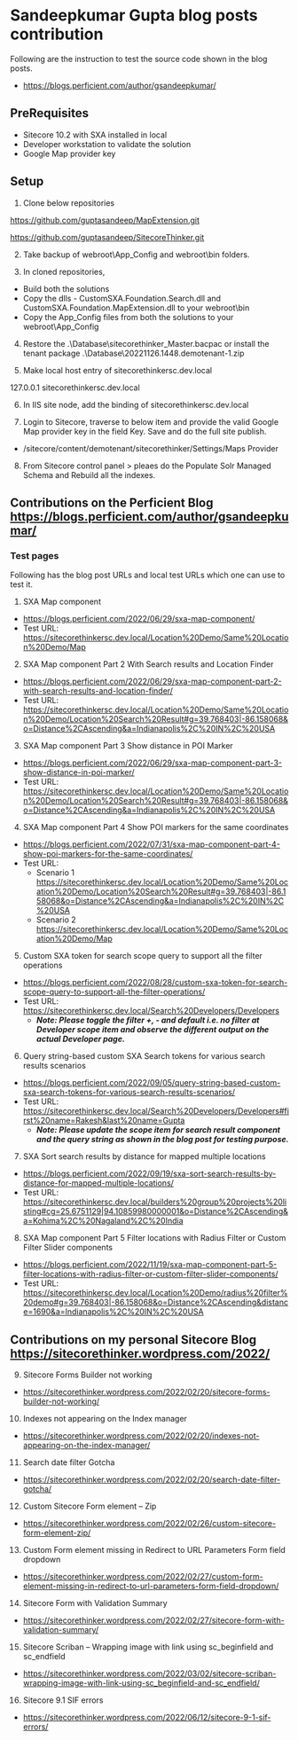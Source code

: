 # Sandeepkumar Gupta blog posts contribution

Following are the instruction to test the source code shown in the blog posts.
- https://blogs.perficient.com/author/gsandeepkumar/ 

## PreRequisites

- Sitecore 10.2 with SXA installed in local
- Developer workstation to validate the solution
- Google Map provider key

## Setup

1. Clone below repositories 

https://github.com/guptasandeep/MapExtension.git

https://github.com/guptasandeep/SitecoreThinker.git

2. Take backup of webroot\App_Config and webroot\bin folders. 

3. In cloned repositories, 
- Build both the solutions
- Copy the dlls - CustomSXA.Foundation.Search.dll and CustomSXA.Foundation.MapExtension.dll to your webroot\bin
- Copy the App_Config files from both the solutions to your webroot\App_Config

4. Restore the .\Database\sitecorethinker_Master.bacpac or install the tenant package .\Database\20221126.1448.demotenant-1.zip

5. Make local host entry of sitecorethinkersc.dev.local

127.0.0.1 sitecorethinkersc.dev.local

6. In IIS site node, add the binding of sitecorethinkersc.dev.local

7. Login to Sitecore, traverse to below item and provide the valid Google Map provider key in the field Key. Save and do the full site publish.
- /sitecore/content/demotenant/sitecorethinker/Settings/Maps Provider

8. From Sitecore control panel > pleaes do the Populate Solr Managed Schema and Rebuild all the indexes.

## Contributions on the Perficient Blog https://blogs.perficient.com/author/gsandeepkumar/

### Test pages 

Following has the blog post URLs and local test URLs which one can use to test it.

1. SXA Map component
- https://blogs.perficient.com/2022/06/29/sxa-map-component/
- Test URL: https://sitecorethinkersc.dev.local/Location%20Demo/Same%20Location%20Demo/Map

2. SXA Map component Part 2 With Search results and Location Finder
- https://blogs.perficient.com/2022/06/29/sxa-map-component-part-2-with-search-results-and-location-finder/
- Test URL: https://sitecorethinkersc.dev.local/Location%20Demo/Same%20Location%20Demo/Location%20Search%20Result#g=39.768403|-86.158068&o=Distance%2CAscending&a=Indianapolis%2C%20IN%2C%20USA

3. SXA Map component Part 3 Show distance in POI Marker
- https://blogs.perficient.com/2022/06/29/sxa-map-component-part-3-show-distance-in-poi-marker/
- Test URL: https://sitecorethinkersc.dev.local/Location%20Demo/Same%20Location%20Demo/Location%20Search%20Result#g=39.768403|-86.158068&o=Distance%2CAscending&a=Indianapolis%2C%20IN%2C%20USA

4. SXA Map component Part 4 Show POI markers for the same coordinates
- https://blogs.perficient.com/2022/07/31/sxa-map-component-part-4-show-poi-markers-for-the-same-coordinates/
- Test URL:
  - Scenario 1 https://sitecorethinkersc.dev.local/Location%20Demo/Same%20Location%20Demo/Location%20Search%20Result#g=39.768403|-86.158068&o=Distance%2CAscending&a=Indianapolis%2C%20IN%2C%20USA
  - Scenario 2 https://sitecorethinkersc.dev.local/Location%20Demo/Same%20Location%20Demo/Map

5. Custom SXA token for search scope query to support all the filter operations
- https://blogs.perficient.com/2022/08/28/custom-sxa-token-for-search-scope-query-to-support-all-the-filter-operations/
- Test URL: https://sitecorethinkersc.dev.local/Search%20Developers/Developers
  - ***Note: Please toggle the filter +, - and default i.e. no filter at Developer scope item and observe the different output on the actual Developer page.***

6. Query string-based custom SXA Search tokens for various search results scenarios
- https://blogs.perficient.com/2022/09/05/query-string-based-custom-sxa-search-tokens-for-various-search-results-scenarios/
- Test URL: https://sitecorethinkersc.dev.local/Search%20Developers/Developers#first%20name=Rakesh&last%20name=Gupta
  - ***Note: Please update the scope item for search result component and the query string as shown in the blog post for testing purpose.***

7. SXA Sort search results by distance for mapped multiple locations
- https://blogs.perficient.com/2022/09/19/sxa-sort-search-results-by-distance-for-mapped-multiple-locations/
- Test URL: https://sitecorethinkersc.dev.local/builders%20group%20projects%20listing#cg=25.6751129|94.10859980000001&o=Distance%2CAscending&a=Kohima%2C%20Nagaland%2C%20India

8. SXA Map component Part 5 Filter locations with Radius Filter or Custom Filter Slider components
- https://blogs.perficient.com/2022/11/19/sxa-map-component-part-5-filter-locations-with-radius-filter-or-custom-filter-slider-components/
- Test URL: https://sitecorethinkersc.dev.local/Location%20Demo/radius%20filter%20demo#g=39.768403|-86.158068&o=Distance%2CAscending&distance=1690&a=Indianapolis%2C%20IN%2C%20USA

## Contributions on my personal Sitecore Blog https://sitecorethinker.wordpress.com/2022/ 

9. Sitecore Forms Builder not working
- https://sitecorethinker.wordpress.com/2022/02/20/sitecore-forms-builder-not-working/

10. Indexes not appearing on the Index manager
- https://sitecorethinker.wordpress.com/2022/02/20/indexes-not-appearing-on-the-index-manager/

11. Search date filter Gotcha
- https://sitecorethinker.wordpress.com/2022/02/20/search-date-filter-gotcha/

12. Custom Sitecore Form element – Zip
- https://sitecorethinker.wordpress.com/2022/02/26/custom-sitecore-form-element-zip/

13. Custom Form element missing in Redirect to URL Parameters Form field dropdown
- https://sitecorethinker.wordpress.com/2022/02/27/custom-form-element-missing-in-redirect-to-url-parameters-form-field-dropdown/

14. Sitecore Form with Validation Summary
- https://sitecorethinker.wordpress.com/2022/02/27/sitecore-form-with-validation-summary/

15. Sitecore Scriban – Wrapping image with link using sc_beginfield and sc_endfield
- https://sitecorethinker.wordpress.com/2022/03/02/sitecore-scriban-wrapping-image-with-link-using-sc_beginfield-and-sc_endfield/

16. Sitecore 9.1 SIF errors
- https://sitecorethinker.wordpress.com/2022/06/12/sitecore-9-1-sif-errors/
